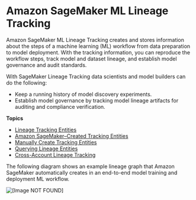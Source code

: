 # Amazon SageMaker ML Lineage Tracking<a name="lineage-tracking"></a>

Amazon SageMaker ML Lineage Tracking creates and stores information about the steps of a machine learning \(ML\) workflow from data preparation to model deployment\. With the tracking information, you can reproduce the workflow steps, track model and dataset lineage, and establish model governance and audit standards\.

With SageMaker Lineage Tracking data scientists and model builders can do the following:
+ Keep a running history of model discovery experiments\.
+ Establish model governance by tracking model lineage artifacts for auditing and compliance verification\.

**Topics**
+ [Lineage Tracking Entities](lineage-tracking-entities.md)
+ [Amazon SageMaker–Created Tracking Entities](lineage-tracking-auto-creation.md)
+ [Manually Create Tracking Entities](lineage-tracking-manual-creation.md)
+ [Querying Lineage Entities](querying-lineage-entities.md)
+ [Cross\-Account Lineage Tracking](xaccount-lineage-tracking.md)

The following diagram shows an example lineage graph that Amazon SageMaker automatically creates in an end\-to\-end model training and deployment ML workflow\.

![\[Image NOT FOUND\]](http://docs.aws.amazon.com/sagemaker/latest/dg/images/pipelines/PipelineLineageWorkflow.png)